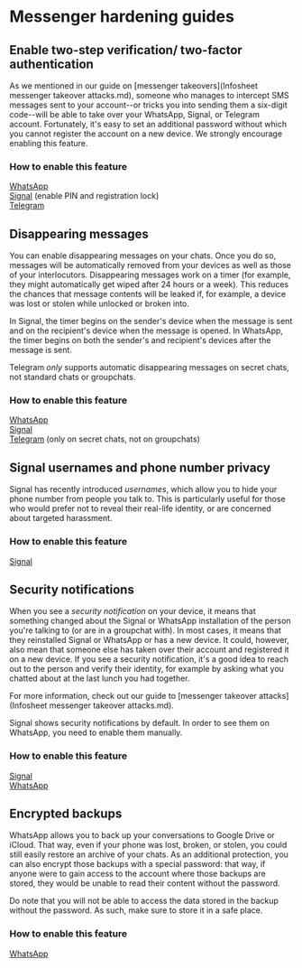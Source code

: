 
# Messenger hardening guides

## Enable two-step verification/ two-factor authentication

As we mentioned in our guide on [messenger takeovers](Infosheet messenger takeover attacks.md), someone who manages to intercept SMS messages sent to your account--or tricks you into sending them a six-digit code--will be able to take over your WhatsApp, Signal, or Telegram account. Fortunately, it's easy to set an additional password without which you cannot register the account on a new device. We strongly encourage enabling this feature.

### How to enable this feature

[WhatsApp](https://faq.whatsapp.com/1278661612895630) \
[Signal](https://support.signal.org/hc/en-us/articles/360007059792-Signal-PIN#manage_registration_lock) (enable PIN and registration lock) \
[Telegram](https://telegram.org/blog/sessions-and-2-step-verification)



## Disappearing messages

You can enable disappearing messages on your chats. Once you do so, messages will be automatically removed from your devices as well as those of your interlocutors. Disappearing messages work on a timer (for example, they might automatically get wiped after 24 hours or a week). This reduces the chances that message contents will be leaked if, for example, a device was lost or stolen while unlocked or broken into.

In Signal, the timer begins on the sender's device when the message is sent and on the recipient's device when the message is opened. In WhatsApp, the timer begins on both the sender's and recipient's devices after the message is sent.

Telegram _only_ supports automatic disappearing messages on secret chats, not standard chats or groupchats.

### How to enable this feature

[WhatsApp](https://faq.whatsapp.com/673193694148537) \
[Signal](https://support.signal.org/hc/en-us/articles/360007320771-Set-and-manage-disappearing-messages) \
[Telegram](https://www.howtogeek.com/710073/how-to-send-disappearing-messages-in-telegram/) (only on secret chats, not on groupchats)


## Signal usernames and phone number privacy

Signal has recently introduced _usernames_, which allow you to hide your phone number from people you talk to. This is particularly useful for those who would prefer not to reveal their real-life identity, or are concerned about targeted harassment. 

### How to enable this feature

[Signal](https://support.signal.org/hc/en-us/articles/6712070553754-Phone-Number-Privacy-and-Usernames)


## Security notifications

When you see a _security notification_ on your device, it means that something changed about the Signal or WhatsApp installation of the person you're talking to (or are in a groupchat with). In most cases, it means that they reinstalled Signal or WhatsApp or has a new device. It could, however, also mean that someone else has taken over their account and registered it on a new device. If you see a security notification, it's a good idea to reach out to the person and verify their identity, for example by asking what you chatted about at the last lunch you had together.

For more information, check out our guide to [messenger takeover attacks](Infosheet messenger takeover attacks.md).

Signal shows security notifications by default. In order to see them on WhatsApp, you need to enable them manually.

### How to enable this feature

[Signal](https://support.signal.org/hc/en-us/articles/360007060632-What-is-a-safety-number-and-why-do-I-see-that-it-changed) \
[WhatsApp](https://faq.whatsapp.com/1524220618005378/)

## Encrypted backups

WhatsApp allows you to back up your conversations to Google Drive or iCloud. That way, even if your phone was lost, broken, or stolen, you could still easily restore an archive of your chats. As an additional protection, you can also encrypt those backups with a special password: that way, if anyone were to gain access to the account where those backups are stored, they would be unable to read their content without the password.

Do note that you will not be able to access the data stored in the backup without the password. As such, make sure to store it in a safe place.

### How to enable this feature

[WhatsApp](https://faq.whatsapp.com/490592613091019)